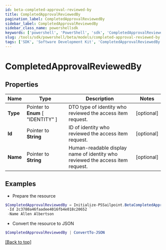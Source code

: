 ```yaml
---
id: beta-completed-approval-reviewed-by
title: CompletedApprovalReviewedBy
pagination_label: CompletedApprovalReviewedBy
sidebar_label: CompletedApprovalReviewedBy
sidebar_class_name: powershellsdk
keywords: ['powershell', 'PowerShell', 'sdk', 'CompletedApprovalReviewedBy'] 
slug: /tools/sdk/powershell/beta/models/completed-approval-reviewed-by
tags: ['SDK', 'Software Development Kit', 'CompletedApprovalReviewedBy']
---
```



# CompletedApprovalReviewedBy

## Properties

Name | Type | Description | Notes
------------ | ------------- | ------------- | -------------
**Type** |  Pointer to  **Enum** [  "IDENTITY" ] | DTO type of identity who reviewed the access item request. | [optional] 
**Id** |  Pointer to **String** | ID of identity who reviewed the access item request. | [optional] 
**Name** |  Pointer to **String** | Human-readable display name of identity who reviewed the access item request. | [optional] 

## Examples

- Prepare the resource
```powershell
$CompletedApprovalReviewedBy = Initialize-PSSailpoint.BetaCompletedApprovalReviewedBy  -Type IDENTITY `
 -Id 2c3780a46faadee4016fb4e018c20652 `
 -Name Allen Albertson
```

- Convert the resource to JSON
```powershell
$CompletedApprovalReviewedBy | ConvertTo-JSON
```


[[Back to top]](#) 

